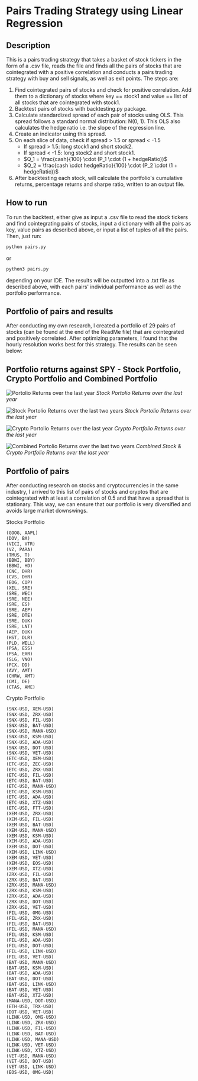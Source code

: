 # Pairs Trading Strategy using Linear Regression


## Description
This is a pairs trading strategy that takes a basket of stock tickers in the form of a .csv file, reads the file and finds all the pairs of stocks that are cointegrated with a positive correlation and conducts a pairs trading strategy with buy and sell signals, as well as exit points.  The steps are: 
1. Find cointegrated pairs of stocks and check for positive correlation. Add them to a dictionary of stocks where key == stock1 and value == list of all stocks that are cointegrated with stock1.
2. Backtest pairs of stocks with backtesting.py package. 
  1. Calculate standardized spread of each pair of stocks using OLS. This spread follows a standard normal distribution: N(0, 1). This OLS also calculates the hedge ratio i.e. the slope of the regression line.
  2. Create an indicator using this spread.
  3. On each slice of data, check if spread > 1.5 or spread < -1.5
     - If spread > 1.5: long stock1 and short stock2.
     - If spread < -1.5: long stock2 and short stock1.
     - $Q_1 = \frac{cash}{100} \cdot (P_1 \cdot (1 + hedgeRatio))$
     - $Q_2 = \frac{cash \cdot hedgeRatio}{100} \cdot (P_2 \cdot (1 + hedgeRatio))$
  4. After backtesting each stock, will calculate the portfolio's cumulative returns, percentage returns and sharpe ratio, written to an output file. 


## How to run
To run the backtest, either give as input a .csv file to read the stock tickers and find cointegrating pairs of stocks, input a dictionary with all the pairs as key, value pairs as described above, or input a list of tuples of all the pairs. 
Then, just run: 
```python
python pairs.py
```
or 
```python
python3 pairs.py
```
depending on your IDE. 
The results will be outputted into a .txt file as described above, with each pairs' individual performance as well as the portfolio performance.


## Portfolio of pairs and results
After conducting my own research, I created a portfolio of 29 pairs of stocks (can be found at the end of the ReadMe file) that are cointegrated and positively correlated. After optimizing parameters, I found that the hourly resolution works best for this strategy. 
The results can be seen below: 


## Portfolio returns against SPY - Stock Portfolio, Crypto Portfolio and Combined Portfolio
![Portolio Returns over the last year](./PortfolioStocks1y.png)
*Stock Portolio Returns over the last year*




![Stock Portolio Returns over the last two years](./PortfolioStocks2y.png)
*Stock Portolio Returns over the last year*




![Crypto Portolio Returns over the last year](./PortfolioCrypto1y.png)
*Crypto Portfolio Returns over the last year*




![Combined Portolio Returns over the last two years](./PortfolioCombined1y.png)
*Combined Stock & Crypto Portfolio Returns over the last year*

## Portfolio of pairs
After conducting research on stocks and cryptocurrencies in the same industry, I arrived to this list of pairs of stocks and cryptos that are cointegrated with at least a correlation of 0.5 and that have a spread that is stationary. This way, we can ensure that our portfolio is very diversified and avoids large market downswings. 


Stocks Portfolio
```python
(GOOG, AAPL)
(DOV, BA)
(VICI, VTR)
(VZ, PARA)
(TMUS, T)
(BBWI, BBY)
(BBWI, HD)
(CNC, DHR)
(CVS, DHR)
(EOG, COP)
(XEL, SRE)
(SRE, WEC)
(SRE, NEE)
(SRE, ES)
(SRE, AEP)
(SRE, DTE)
(SRE, DUK)
(SRE, LNT)
(AEP, DUK)
(HST, DLR)
(PLD, WELL)
(PSA, ESS)
(PSA, EXR)
(SLG, VNO)
(FCX, DD)
(AVY, AMT)
(CHRW, AMT)
(CMI, DE)
(CTAS, AME)
```


Crypto Portfolio
```python
(SNX-USD, XEM-USD)
(SNX-USD, ZRX-USD)
(SNX-USD, FIL-USD)
(SNX-USD, BAT-USD)
(SNX-USD, MANA-USD)
(SNX-USD, KSM-USD)
(SNX-USD, ADA-USD)
(SNX-USD, DOT-USD)
(SNX-USD, VET-USD)
(ETC-USD, XEM-USD)
(ETC-USD, ZEC-USD)
(ETC-USD, ZRX-USD)
(ETC-USD, FIL-USD)
(ETC-USD, BAT-USD)
(ETC-USD, MANA-USD)
(ETC-USD, KSM-USD)
(ETC-USD, ADA-USD)
(ETC-USD, XTZ-USD)
(ETC-USD, FTT-USD)
(XEM-USD, ZRX-USD)
(XEM-USD, FIL-USD)
(XEM-USD, BAT-USD)
(XEM-USD, MANA-USD)
(XEM-USD, KSM-USD)
(XEM-USD, ADA-USD)
(XEM-USD, DOT-USD)
(XEM-USD, LINK-USD)
(XEM-USD, VET-USD)
(XEM-USD, EOS-USD)
(XEM-USD, XTZ-USD)
(ZRX-USD, FIL-USD)
(ZRX-USD, BAT-USD)
(ZRX-USD, MANA-USD)
(ZRX-USD, KSM-USD)
(ZRX-USD, ADA-USD)
(ZRX-USD, DOT-USD)
(ZRX-USD, VET-USD)
(FIL-USD, OMG-USD)
(FIL-USD, ZRX-USD)
(FIL-USD, BAT-USD)
(FIL-USD, MANA-USD)
(FIL-USD, KSM-USD)
(FIL-USD, ADA-USD)
(FIL-USD, DOT-USD)
(FIL-USD, LINK-USD)
(FIL-USD, VET-USD)
(BAT-USD, MANA-USD)
(BAT-USD, KSM-USD)
(BAT-USD, ADA-USD)
(BAT-USD, DOT-USD)
(BAT-USD, LINK-USD)
(BAT-USD, VET-USD)
(BAT-USD, XTZ-USD)
(MANA-USD, DOT-USD)
(ETH-USD, TRX-USD)
(DOT-USD, VET-USD)
(LINK-USD, OMG-USD)
(LINK-USD, ZRX-USD)
(LINK-USD, FIL-USD)
(LINK-USD, BAT-USD)
(LINK-USD, MANA-USD)
(LINK-USD, VET-USD)
(LINK-USD, XTZ-USD)
(VET-USD, MANA-USD)
(VET-USD, DOT-USD)
(VET-USD, LINK-USD)
(EOS-USD, OMG-USD)
```